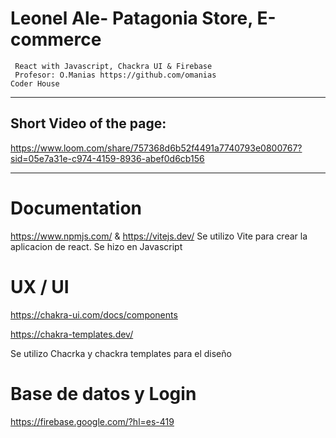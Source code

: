 # Leonel Ale- Patagonia Store, E-commerce

     React with Javascript, Chackra UI & Firebase
     Profesor: O.Manias https://github.com/omanias 
    Coder House



---


## Short Video of the page:
https://www.loom.com/share/757368d6b52f4491a7740793e0800767?sid=05e7a31e-c974-4159-8936-abef0d6cb156

---

# Documentation

https://www.npmjs.com/ & https://vitejs.dev/
Se utilizo Vite para crear la aplicacion de react. Se hizo en Javascript


# UX / UI
https://chakra-ui.com/docs/components 

https://chakra-templates.dev/

Se utilizo Chacrka y chackra templates para el diseño


# Base de datos y Login
https://firebase.google.com/?hl=es-419

